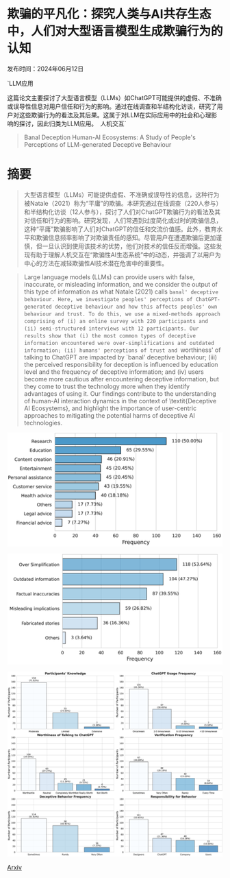 # 欺骗的平凡化：探究人类与AI共存生态中，人们对大型语言模型生成欺骗行为的认知

发布时间：2024年06月12日

`LLM应用

这篇论文主要探讨了大型语言模型（LLMs）如ChatGPT可能提供的虚假、不准确或误导性信息对用户信任和行为的影响。通过在线调查和半结构化访谈，研究了用户对这些欺骗行为的看法及其后果。这属于对LLM在实际应用中的社会和心理影响的探讨，因此归类为LLM应用。` `人机交互`

> Banal Deception Human-AI Ecosystems: A Study of People's Perceptions of LLM-generated Deceptive Behaviour

# 摘要

> 大型语言模型（LLMs）可能提供虚假、不准确或误导性的信息，这种行为被Natale（2021）称为“平庸”的欺骗。本研究通过在线调查（220人参与）和半结构化访谈（12人参与），探讨了人们对ChatGPT欺骗行为的看法及其对信任和行为的影响。研究发现，人们常遇到过度简化或过时的欺骗信息，这种“平庸”欺骗影响了人们对ChatGPT的信任和交流价值感。此外，教育水平和欺骗信息频率影响了对欺骗责任的感知。尽管用户在遭遇欺骗后更加谨慎，但一旦认识到使用该技术的优势，他们对技术的信任反而增强。这些发现有助于理解人机交互在“欺骗性AI生态系统”中的动态，并强调了以用户为中心的方法在减轻欺骗性AI技术潜在危害中的重要性。

> Large language models (LLMs) can provide users with false, inaccurate, or misleading information, and we consider the output of this type of information as what Natale (2021) calls `banal' deceptive behaviour. Here, we investigate peoples' perceptions of ChatGPT-generated deceptive behaviour and how this affects peoples' own behaviour and trust. To do this, we use a mixed-methods approach comprising of (i) an online survey with 220 participants and (ii) semi-structured interviews with 12 participants. Our results show that (i) the most common types of deceptive information encountered were over-simplifications and outdated information; (ii) humans' perceptions of trust and `worthiness' of talking to ChatGPT are impacted by `banal' deceptive behaviour; (iii) the perceived responsibility for deception is influenced by education level and the frequency of deceptive information; and (iv) users become more cautious after encountering deceptive information, but they come to trust the technology more when they identify advantages of using it. Our findings contribute to the understanding of human-AI interaction dynamics in the context of \textit{Deceptive AI Ecosystems}, and highlight the importance of user-centric approaches to mitigating the potential harms of deceptive AI technologies.

![欺骗的平凡化：探究人类与AI共存生态中，人们对大型语言模型生成欺骗行为的认知](../../../paper_images/2406.08386/x1.png)

![欺骗的平凡化：探究人类与AI共存生态中，人们对大型语言模型生成欺骗行为的认知](../../../paper_images/2406.08386/x2.png)

![欺骗的平凡化：探究人类与AI共存生态中，人们对大型语言模型生成欺骗行为的认知](../../../paper_images/2406.08386/x3.png)

[Arxiv](https://arxiv.org/abs/2406.08386)